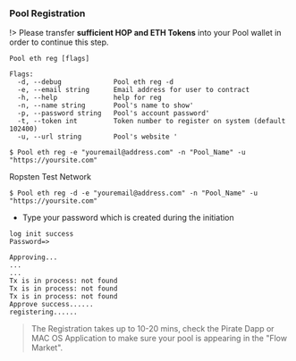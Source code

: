 ### Pool Registration <!-- {docsify-ignore} -->

!> Please transfer **sufficient HOP and ETH Tokens** into your Pool wallet in order to continue this step.


```Usage:
Pool eth reg [flags]

Flags:
  -d, --debug             Pool eth reg -d
  -e, --email string      Email address for user to contract
  -h, --help              help for reg
  -n, --name string       Pool's name to show'
  -p, --password string   Pool's account password'
  -t, --token int         Token number to register on system (default 102400)
  -u, --url string        Pool's website '
```

```console
$ Pool eth reg -e "youremail@address.com" -n "Pool_Name" -u "https://yoursite.com"
```

Ropsten Test Network

```console
$ Pool eth reg -d -e "youremail@address.com" -n "Pool_Name" -u "https://yoursite.com"
```

+ Type your password which is created during the initiation 

```console
log init success
Password=>
```

```console
Approving...
...
...
Tx is in process: not found
Tx is in process: not found
Tx is in process: not found
Approve success......
registering......
```

>The Registration takes up to 10-20 mins, check the Pirate Dapp or MAC OS Application to make sure your pool is appearing in the "Flow Market".


